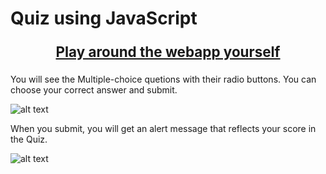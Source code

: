 # Quiz using JavaScript

<p align="center" style="font-size:160%;"><b><a  href="https://parthmshah1302.github.io/QuizUsingJS/" target="_blank"> Play around the webapp yourself</b></a></p>


You will see the Multiple-choice quetions with their radio buttons. You can choose your correct answer and submit.

![alt text](https://github.com/parthmshah1302/QuizUsingJS/blob/main/Screenshots/1.png)

When you submit, you will get an alert message that reflects your score in the Quiz. 

![alt text](https://github.com/parthmshah1302/QuizUsingJS/blob/main/Screenshots/2.png)





